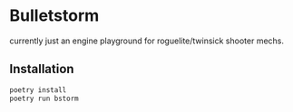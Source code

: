 # Bulletstorm

currently just an engine playground for roguelite/twinsick shooter mechs.

## Installation
```bash
poetry install
poetry run bstorm
```